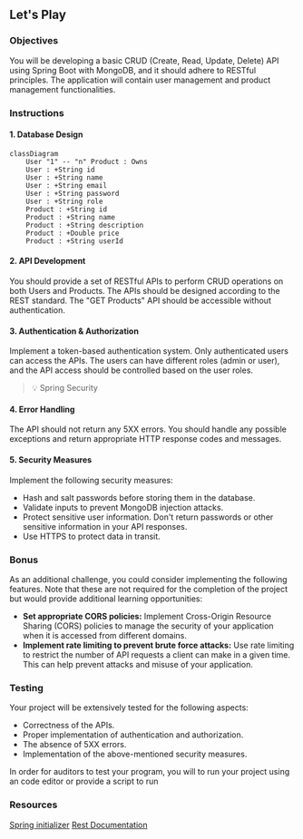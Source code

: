 ## Let's Play

### Objectives

You will be developing a basic CRUD (Create, Read, Update, Delete) API using Spring Boot with MongoDB, and it should adhere to RESTful principles. The application will contain user management and product management functionalities.

### Instructions

#### 1. Database Design

```mermaid
classDiagram
    User "1" -- "n" Product : Owns
    User : +String id
    User : +String name
    User : +String email
    User : +String password
    User : +String role
    Product : +String id
    Product : +String name
    Product : +String description
    Product : +Double price
    Product : +String userId
```

#### 2. API Development

You should provide a set of RESTful APIs to perform CRUD operations on both Users and Products. The APIs should be designed according to the REST standard. The "GET Products" API should be accessible without authentication.

#### 3. Authentication & Authorization

Implement a token-based authentication system. Only authenticated users can access the APIs. The users can have different roles (admin or user), and the API access should be controlled based on the user roles.

> 💡 Spring Security 

#### 4. Error Handling

The API should not return any 5XX errors. You should handle any possible exceptions and return appropriate HTTP response codes and messages.

#### 5. Security Measures

Implement the following security measures:

- Hash and salt passwords before storing them in the database.
- Validate inputs to prevent MongoDB injection attacks.
- Protect sensitive user information. Don't return passwords or other sensitive information in your API responses.
- Use HTTPS to protect data in transit.

### Bonus 

As an additional challenge, you could consider implementing the following features. Note that these are not required for the completion of the project but would provide additional learning opportunities:

- **Set appropriate CORS policies:** Implement Cross-Origin Resource Sharing (CORS) policies to manage the security of your application when it is accessed from different domains.
- **Implement rate limiting to prevent brute force attacks:** Use rate limiting to restrict the number of API requests a client can make in a given time. This can help prevent attacks and misuse of your application.

### Testing

Your project will be extensively tested for the following aspects:

- Correctness of the APIs.
- Proper implementation of authentication and authorization.
- The absence of 5XX errors.
- Implementation of the above-mentioned security measures.

In order for auditors to test your program, you will to run your project using an code editor or provide a script to run

### Resources
[Spring initializer](https://start.spring.io/)
[Rest Documentation](https://docs.github.com/en/rest?apiVersion=2022-11-28)